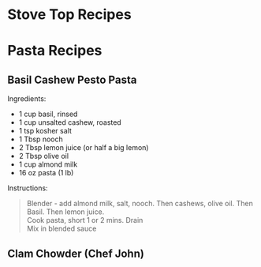 # Stove Top Recipes

# Pasta Recipes

## Basil Cashew Pesto Pasta
Ingredients:
- 1 cup basil, rinsed
- 1 cup unsalted cashew, roasted
- 1 tsp kosher salt
- 1 Tbsp nooch
- 2 Tbsp lemon juice (or half a big lemon)
- 2 Tbsp olive oil
- 1 cup almond milk
- 16 oz pasta (1 lb)

Instructions:
> Blender - add almond milk, salt, nooch.  Then cashews, olive oil.  Then Basil.  Then lemon juice.  
> Cook pasta, short 1 or 2 mins.  Drain  
> Mix in blended sauce  


## Clam Chowder (Chef John)

